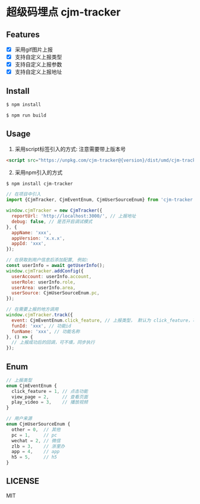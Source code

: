 # 超级码埋点 cjm-tracker

## Features

- [x] 采用gif图片上报
- [x] 支持自定义上报类型
- [x] 支持自定义上报参数
- [x] 支持自定义上报地址

## Install

```bash
$ npm install
```

```bash
$ npm run build
```

## Usage

1. 采用script标签引入的方式: 注意需要带上版本号

```html
<script src="https://unpkg.com/cjm-tracker@{version}/dist/umd/cjm-tracker.min.js"></script>
```

2. 采用npm引入的方式
    
```bash
$ npm install cjm-tracker
```

```js
// 在项目中引入
import {CjmTracker, CjmEventEnum, CjmUserSourceEnum} from 'cjm-tracker';

```
```js
window.cjmTracker = new CjmTracker({
  reportUrl: 'http://localhost:3000/', // 上报地址
  debug: false, // 是否开启调试模式
}, {
  appName: 'xxx',
  appVersion: 'x.x.x',
  appId: 'xxx',
});
```

```js
// 在获取到用户信息后添加配置, 例如:
const userInfo = await getUserInfo();
window.cjmTracker.addConfig({
  userAccount: userInfo.account,
  userRole: userInfo.role,
  userArea: userInfo.area,
  userSource: CjmUserSourceEnum.pc,
});
```

```js
// 在需要上报的地方调用
window.cjmTracker.track({
  event: CjmEventEnum.click_feature, // 上报类型， 默认为 click_feature，可不填
  funId: 'xxx', // 功能id
  funName: 'xxx', // 功能名称
}, () => {
  // 上报成功后的回调，可不填，同步执行
});
```

## Enum

```ts
// 上报类型
enum CjmEventEnum {
  click_feature = 1, // 点击功能
  view_page = 2,     // 查看页面
  play_video = 3,    // 播放视频
}

// 用户来源
enum CjmUserSourceEnum {
  other = 0,  // 其他
  pc = 1,     // pc
  wechat = 2, // 微信
  zlb = 3,    // 浙里办
  app = 4,    // app
  h5 = 5,     // h5
}
```

## LICENSE

MIT
